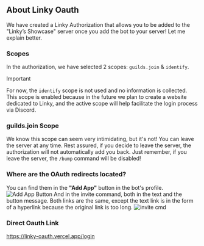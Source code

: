 ## About Linky Oauth
We have created a Linky Authorization that allows you to be added to the "Linky’s Showcase" server once you add the bot to your server! Let me explain better.

### Scopes
In the authorization, we have selected 2 scopes: `guilds.join` & `identify`.

> [!IMPORTANT]
> For now, the `identify` scope is not used and no information is collected. This scope is enabled because in the future we plan to create a website dedicated to Linky, and the active scope will help facilitate the login process via Discord.

### guilds.join Scope
We know this scope can seem very intimidating, but it's not! You can leave the server at any time. Rest assured, if you decide to leave the server, the authorization will not automatically add you back.
Just remember, if you leave the server, the `/bump` command will be disabled!

### Where are the OAuth redirects located?
You can find them in the **"Add App"** button in the bot's profile.
![Add App Button](https://i.imgur.com/v2RL3fu.jpeg)
And in the invite command, both in the text and the button message. Both links are the same, except the text link is in the form of a hyperlink because the original link is too long.
![invite cmd](https://i.imgur.com/DBwZNN9.jpeg)

### Direct Oauth Link
https://linky-oauth.vercel.app/login
